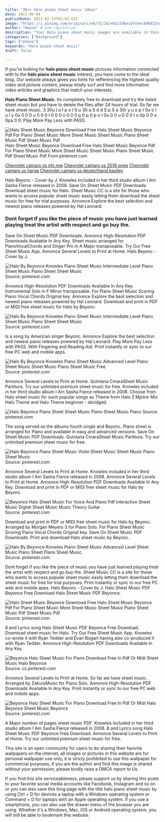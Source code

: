 ```yaml
---
title: "36++ Halo piano sheet music ideas"
date: 2021-06-04
publishDate: 2021-02-13T03:02:01Z
image: "https://i.pinimg.com/originals/e6/31/3d/e6313dbecdfe5ec886832cefe97aa7dc.png"
author: "Wayne" # use capitalize
description: "Your Halo piano sheet music images are available in this site. Halo piano sheet music are a topic that is being searched for and liked by netizens today. You can Download the Halo piano sheet music files here. Find and Download all royalty-free photos and vectors."
categories: ["Background"]
tags: ["phone"]
keywords: "Halo piano sheet music"
draft: false

---
```


If you're looking for **halo piano sheet music** pictures information connected with to the **halo piano sheet music** interest, you have come to the ideal  blog.  Our website always  gives you  hints  for refferencing  the highest  quality video and picture  content, please kindly surf and find more informative video articles and graphics  that match your interests.

**Halo Piano Sheet Music**. Its completely free to download and try the listed sheet music but you have to delete the files after 24 hours of trial. So far we have sheet music. 3 30u I o I p o I 0 u 30 a S d d S p S a 30r y u o p I 0u o I u I y 0u 0 0 0 u 0 0 0 I 0 0 0 o 0 0 0 p 0 p 0 p o I 0u 0 0 u 0 0 0 I o 0p 0 0 o 0pa 0 0. Play More Pay Less with PASS.

![Halo Sheet Music Beyonce Download Free Halo Sheet Music Beyonce Pdf For Piano Sheet Music More Sheet Music Sheet Music Piano Sheet Music Pdf Sheet Music Pdf](https://i.pinimg.com/originals/45/19/ae/4519aeb91022f451cc57888752ab0fb7.jpg "Halo Sheet Music Beyonce Download Free Halo Sheet Music Beyonce Pdf For Piano Sheet Music More Sheet Music Sheet Music Piano Sheet Music Pdf Sheet Music Pdf")
Halo Sheet Music Beyonce Download Free Halo Sheet Music Beyonce Pdf For Piano Sheet Music More Sheet Music Sheet Music Piano Sheet Music Pdf Sheet Music Pdf From pinterest.com

[Chevrolet camaro ss nfs mw](/chevrolet-camaro-ss-nfs-mw/)
[Chevrolet camaro ss 2016 preis](/chevrolet-camaro-ss-2016-preis/)
[Chevrolet camaro ss harga](/chevrolet-camaro-ss-harga/)
[Chevrolet camaro ss deutschland kaufen](/chevrolet-camaro-ss-deutschland-kaufen/)

Halo Beyonc - Cover by J. Knowles included in her third studio album I Am Sasha Fierce released in 2008. Save On Sheet Music PDF Downloads. Download sheet music for Halo. Sheet Music CC is a site for those who wants to access popular sheet music easily letting them download the sheet music for free for trial purposes. Annonce Explore the best selection and newest piano releases powered by Hal Leonard.

### Dont forget if you like the piece of music you have just learned playing treat the artist with respect and go buy the.

Save On Sheet Music PDF Downloads. Annonce High-Resolution PDF Downloads Available In Any Key. Sheet music arranged for PianoVocalChords and Singer Pro in A Major transposable. Try Our Free Sheet Music App. Annonce Several Levels to Print at Home. Halo Beyonc - Cover by J.


![Halo By Beyonce Knowles Piano Sheet Music Intermediate Level Piano Sheet Music Piano Sheet Sheet Music](https://i.pinimg.com/originals/33/4a/8b/334a8b9edd2acf80912e9d4338b22dab.jpg "Halo By Beyonce Knowles Piano Sheet Music Intermediate Level Piano Sheet Music Piano Sheet Sheet Music")
Source: pinterest.com

Annonce High-Resolution PDF Downloads Available In Any Key. Instrumental Solo in F Minor transposable. For Piano Sheet Music Scoring Piano Vocal Chords Original key. Annonce Explore the best selection and newest piano releases powered by Hal Leonard. Download and print in PDF or MIDI free sheet music for Halo by Beyonc.

![Halo By Beyonce Knowles Piano Sheet Music Intermediate Level Piano Sheet Music Piano Sheet Sheet Music](https://i.pinimg.com/originals/ec/f9/7c/ecf97c759c259950c7c6b5527f206734.png "Halo By Beyonce Knowles Piano Sheet Music Intermediate Level Piano Sheet Music Piano Sheet Sheet Music")
Source: pinterest.com

Is a song by American singer Beyonc. Annonce Explore the best selection and newest piano releases powered by Hal Leonard. Play More Pay Less with PASS. With Fingering and Reading Aid. Print instantly or sync to our free PC web and mobile apps.

![Halo By Beyonce Knowles Piano Sheet Music Advanced Level Piano Sheet Music Sheet Music Piano Sheet Music Free](https://i.pinimg.com/originals/a0/6e/cf/a06ecf29ac375d7f84e1ed639990444b.jpg "Halo By Beyonce Knowles Piano Sheet Music Advanced Level Piano Sheet Music Sheet Music Piano Sheet Music Free")
Source: pinterest.com

Annonce Several Levels to Print at Home. Quintana CmaraSheet Music Partitura. Try our unlimited premium sheet music for free. Knowles included in her third studio album I Am Sasha Fierce released in 2008. Choose from Halo sheet music for such popular songs as Theme from Halo 2 Mjolnir Mix Halo Theme and Halo Theme beginner - abridged.

![Halo Beyonce Piano Sheet Sheet Music Piano Sheet Music Piano](https://i.pinimg.com/originals/8a/63/ef/8a63efdfc919edfc3cd87cd61fb0f3b7.jpg "Halo Beyonce Piano Sheet Sheet Music Piano Sheet Music Piano")
Source: pinterest.com

The song served as the albums fourth single and Beyonc. Piano sheet is arranged for Piano and available in easy and advanced versions. Save On Sheet Music PDF Downloads. Quintana CmaraSheet Music Partitura. Try our unlimited premium sheet music for free.

![Halo Beyonce Piano Sheet Music Violin Sheet Music Sheet Music Piano Sheet Music](https://i.pinimg.com/originals/e9/e5/78/e9e578ed51563a5e4b2e64acdda7058c.png "Halo Beyonce Piano Sheet Music Violin Sheet Music Sheet Music Piano Sheet Music")
Source: pinterest.com

Annonce Several Levels to Print at Home. Knowles included in her third studio album I Am Sasha Fierce released in 2008. Annonce Several Levels to Print at Home. Annonce High-Resolution PDF Downloads Available In Any Key. Download and print in PDF or MIDI free sheet music for Halo by Beyonc.

![Beyonce Halo Sheet Music For Voice And Piano Pdf Interactive Sheet Music Digital Sheet Music Music Theory Guitar](https://i.pinimg.com/originals/36/22/80/362280306dca0ce4361f124957a9a33f.png "Beyonce Halo Sheet Music For Voice And Piano Pdf Interactive Sheet Music Digital Sheet Music Music Theory Guitar")
Source: pinterest.com

Download and print in PDF or MIDI free sheet music for Halo by Beyonc. Arranged by Morgan Meyers 3 for Piano Solo. For Piano Sheet Music Scoring Piano Vocal Chords Original key. Save On Sheet Music PDF Downloads. Print and download Halo sheet music by Beyonc.

![Halo By Beyonce Knowles Piano Sheet Music Advanced Level Sheet Music Piano Sheet Piano Sheet Music](https://i.pinimg.com/originals/f1/cb/8e/f1cb8ef8bd0279641b7025369035569b.jpg "Halo By Beyonce Knowles Piano Sheet Music Advanced Level Sheet Music Piano Sheet Piano Sheet Music")
Source: pinterest.com

Dont forget if you like the piece of music you have just learned playing treat the artist with respect and go buy the. Sheet Music CC is a site for those who wants to access popular sheet music easily letting them download the sheet music for free for trial purposes. Print instantly or sync to our free PC web and mobile apps. Halo Beyonc - Cover by J. Halo Sheet Music PDF Beyonce Free Download Halo Sheet Music PDF Beyonce.

![Halo Sheet Music Beyonce Download Free Halo Sheet Music Beyonce Pdf For Piano Sheet Music More Sheet Music Sheet Music Piano Sheet Music Pdf Sheet Music Pdf](https://i.pinimg.com/originals/45/19/ae/4519aeb91022f451cc57888752ab0fb7.jpg "Halo Sheet Music Beyonce Download Free Halo Sheet Music Beyonce Pdf For Piano Sheet Music More Sheet Music Sheet Music Piano Sheet Music Pdf Sheet Music Pdf")
Source: pinterest.com

8 and Lyrics song Halo Sheet Music PDF Beyonce Free Download. Download sheet music for Halo. Try Our Free Sheet Music App. Knowles co-wrote it with Ryan Tedder and Evan Bogart having also co-produced it with Ryan Tedder. Annonce High-Resolution PDF Downloads Available In Any Key.

![Beyonce Halo Sheet Music For Piano Download Free In Pdf Or Midi Sheet Music Halo Beyonce](https://i.pinimg.com/originals/5f/87/c3/5f87c3f6562eac307d7f5f3d944f7562.png "Beyonce Halo Sheet Music For Piano Download Free In Pdf Or Midi Sheet Music Halo Beyonce")
Source: cz.pinterest.com

Annonce Several Levels to Print at Home. So far we have sheet music. Arranged by ZakuraMusic for Piano Solo. Annonce High-Resolution PDF Downloads Available In Any Key. Print instantly or sync to our free PC web and mobile apps.

![Beyonce Halo Sheet Music For Piano Download Free In Pdf Or Midi Halo Beyonce Sheet Music Beyonce](https://i.pinimg.com/originals/e6/31/3d/e6313dbecdfe5ec886832cefe97aa7dc.png "Beyonce Halo Sheet Music For Piano Download Free In Pdf Or Midi Halo Beyonce Sheet Music Beyonce")
Source: pinterest.com

A Major number of pages sheet music PDF. Knowles included in her third studio album I Am Sasha Fierce released in 2008. 8 and Lyrics song Halo Sheet Music PDF Beyonce Free Download. Annonce Several Levels to Print at Home. Try our unlimited premium sheet music for free.

This site is an open community for users to do sharing their favorite wallpapers on the internet, all images or pictures in this website are for personal wallpaper use only, it is stricly prohibited to use this wallpaper for commercial purposes, if you are the author and find this image is shared without your permission, please kindly raise a DMCA report to Us.

If you find this site serviceableness, please support us by sharing this posts to your favorite social media accounts like Facebook, Instagram and so on or you can also save this blog page with the title halo piano sheet music by using Ctrl + D for devices a laptop with a Windows operating system or Command + D for laptops with an Apple operating system. If you use a smartphone, you can also use the drawer menu of the browser you are using. Whether it's a Windows, Mac, iOS or Android operating system, you will still be able to bookmark this website.
